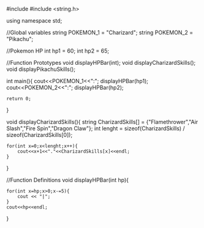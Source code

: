 #include <iostream>
#include <string.h>

using namespace std;

//Global variables
string POKEMON_1 = "Charizard";
string POKEMON_2 = "Pikachu";

//Pokemon HP
int hp1 = 60;
int hp2 = 65;



//Function Prototypes
void displayHPBar(int);
void displayCharizardSkills();
void displayPikachuSkills();

int main(){
    cout<<POKEMON_1<<":";
    displayHPBar(hp1);
    cout<<POKEMON_2<<":";
    displayHPBar(hp2);
    
    return 0;
}

void displayCharizardSkills(){
    string CharizardSkills[] = {"Flamethrower","Air Slash","Fire Spin","Dragon Claw"};
    int lenght = sizeof(CharizardSkills) / sizeof(CharizardSkills[0]);
    
    for(int x=0;x<lenght;x++){
        cout<<x+1<<"."<<CharizardSkills[x]<<endl;
    }
}

//Function Definitions
void displayHPBar(int hp){
    
    for(int x=hp;x>0;x-=5){
        cout << "|";
    }
    cout<<hp<<endl;
}
